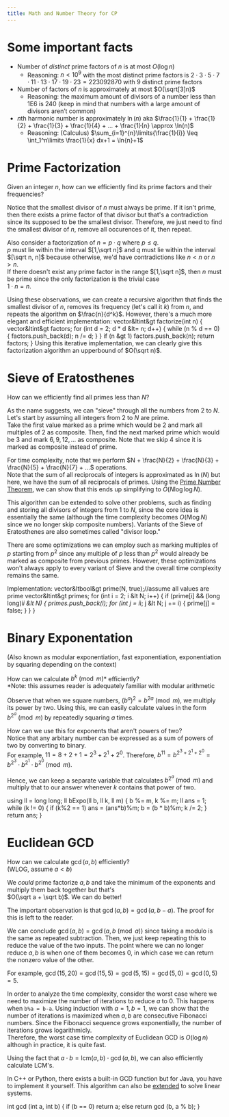 ```yaml
---
title: Math and Number Theory for CP
---
```


<h1 class="font-bold text-white">Some important facts</h1>

- Number of *distinct* prime factors of $n$ is at most $O(\log{n})$
    * Reasoning: $n < 10^9$ with the most distinct prime factors is 
        $2\cdot 3\cdot 5\cdot 7\cdot 11\cdot 13\cdot 17\cdot 19\cdot 23 = 223092870$ with 9 distinct prime factors
- Number of factors of $n$ is approximately at most $O(\sqrt[3]n)$
    * Reasoning: the maximum amount of divisors of a number less than 1E6 is 240
        (keep in mind that numbers with a large amount of divisors aren’t common)
- $n$th harmonic number is approximately $\ln(n)$ aka $\frac{1}{1} + \frac{1}{2} + \frac{1}{3} + \frac{1}{4} + ... + \frac{1}{n} \approx \ln(n)$
    * Reasoning: (Calculus) $\sum_{i=1}^{n}\limits{\frac{1}{i}} \leq \int_1^n\limits \frac{1}{x} dx+1 = \ln{n}+1$

<h1 class="font-bold text-white">Prime Factorization</h1>

Given an integer $n$, how can we efficiently find its prime factors and their frequencies?

Notice that the smallest divisor of $n$ must always be prime. If it isn't prime, then there exists a prime factor of that divisor but that's a contradiction since its supposed to be the smallest divisor.
Therefore, we just need to find the smallest divisor of $n$, remove all occurences of it, then repeat.

Also consider a factorization of $n = p\cdot q$ where $p \leq q$. <br />
$p$ must lie within the interval $[1,\sqrt n]$ and $q$ must lie within the interval $[\sqrt n, n]$ because otherwise, we'd have contradictions like $n < n$ or $n > n$. <br />
If there doesn't exist any prime factor in the range $[1,\sqrt n]$, then $n$ must be prime since the only factorization is the trivial case <br /> $1\cdot n = n$.

Using these observations, we can create a recursive algorithm that finds the smallest divisor of $n$, removes its frequency (let's call it $k$) from $n$, and repeats the algorithm on $\frac{n}{d^k}$. However, there's a much more elegant and efficient implementation:
<cpp>
vector&ltint&gt factorize(int n) {
    vector&ltint&gt factors;
    for (int d = 2; d * d &lt= n; d++) {
        while (n % d == 0) {
            factors.push_back(d);
            n /= d;
        }
    }
    if (n &gt 1) factors.push_back(n);
    return factors;
}
</cpp>
Using this iterative implementation, we can clearly give this factorization algorithm an upperbound of $O(\sqrt n)$.<br>

<h1 class="font-bold text-white">Sieve of Eratosthenes</h1>

How can we efficiently find all primes less than $N$?

As the name suggests, we can "sieve" through all the numbers from 2 to $N$. <br>
Let's start by assuming all integers from $2$ to $N$ are prime. <br>
Take the first value marked as a prime which would be $2$ and mark all multiples of $2$ as composite.
Then, find the next marked prime which would be $3$ and mark $6, 9, 12, ...$ as composite.
Note that we skip $4$ since it is marked as composite instead of prime.

For time complexity, note that we perform $N + \frac{N}{2} + \frac{N}{3} + \frac{N}{5} + \frac{N}{7} + ...$ operations.<br>
Note that the sum of all reciprocals of integers is approximated as $\ln(N)$ but here, we have the sum of all reciprocals of primes.
Using the [Prime Number Theorem](https://en.wikipedia.org/wiki/Prime_number_theorem), we can show that this ends up simplifying to $O(N\log\log N)$.

This algorithm can be extended to solve other problems, such as finding and storing all divisors of integers from $1$ to $N$, since the core idea is essentially the same (although the time complexity becomes $O(N\log N)$ since we no longer skip composite numbers). Variants of the Sieve of Eratosthenes are also sometimes called "divisor loop."

There are some optimizations we can employ such as marking multiples of $p$ starting from $p^2$ since any multiple of $p$ less than $p^2$ would already be marked as composite from previous primes. However, these optimizations won't always apply to every variant of Sieve and the overall time complexity remains the same.

Implementation:
<cpp>
vector&ltbool&gt prime(N, true);//assume all values are prime
vector&ltint&gt primes;
for (int i = 2; i &lt N; i++) {
    if (prime[i] && (long long)i*i &lt N) {
        primes.push_back(i);
        for (int j = i*i; j &lt N; j += i) {
            prime[j] = false;
        }
    }
}
</cpp>

<h1 class="font-bold text-white">Binary Exponentation</h1>

(Also known as modular exponentiation, fast exponentiation, exponentiation by squaring depending on the context)

How can we calculate $b^k \pmod m$* efficiently?<br>
*Note: this assumes reader is adequately familiar with modular arithmetic

Observe that when we square numbers, $(b^a)^2 = b^{2a} \pmod m$, we multiply its power by two.
Using this, we can easily calculate values in the form $b^{2^a} \pmod m$ by repeatedly squaring $a$ times.

How can we use this for exponents that aren't powers of two?<br>
Notice that any arbitary number can be expressed as a sum of powers of two by converting to binary.<br>
For example, $11 = 8 + 2 + 1 = 2^3 + 2^1 + 2^0$.
Therefore, $b^{11} = b^{2^3 + 2^1 + 2^0} = b^{2^3} \cdot b^{2^1} \cdot b^{2^0} \pmod m$.

Hence, we can keep a separate variable that calculates $b^{2^a} \pmod m$ and multiply that to our answer whenever $k$ contains that power of two.

<cpp>
using ll = long long;
ll bExpo(ll b, ll k, ll m) {
    b %= m, k %= m;
    ll ans = 1;
    while (k != 0) {
        if (k%2 == 1) ans = (ans*b)%m;
        b = (b * b)%m;
        k /= 2;
    }
    return ans;
}
</cpp>

<h1 class="font-bold text-white">Euclidean GCD</h1>

How can we calculate $\gcd(a,b)$ efficiently?<br>
(WLOG, assume $a < b$)

We *could* prime factorize $a,b$ and take the minimum of the exponents and multiply them back together but that's <br>$O(\sqrt a + \sqrt b)$. We can do better!

The important observation is that $\gcd(a,b) = \gcd(a,b-a)$.
The proof for this is left to the reader.

We can conclude $\gcd(a,b) = \gcd(a, b \pmod a)$ since taking a modulo is the same as repeated subtraction. Then, we just keep repeating this to reduce the value of the two inputs.
The point where we can no longer reduce $a,b$ is when one of them becomes $0$, in which case we can return the nonzero value of the other.

For example, $\gcd(15,20) = \gcd(15, 5) = \gcd(5, 15) = \gcd(5, 0) = \gcd(0, 5) = 5$.

In order to analyze the time complexity, consider the worst case where we need to maximize the number of iterations to reduce $a$ to $0$. This happens when `b%a = b-a`. Using induction with $a = 1, b = 1$, we can show that the number of iterations is maximized when $a,b$ are consecutive Fibonacci numbers. Since the Fibonacci sequence grows exponentially, the number of iterations grows logarithmicly. <br>
Therefore, the worst case time complexity of Euclidean GCD is $O(\log n)$ although in practice, it is quite fast.

Using the fact that $a\cdot b = \text{lcm}(a,b) \cdot \gcd(a,b)$, we can also efficiently calculate LCM's.

In C++ or Python, there exists a built-in GCD function but for Java, you have to implement it yourself. This algorithm can also be [extended](https://en.wikipedia.org/wiki/Extended_Euclidean_algorithm) to solve linear systems.

<cpp>
int gcd (int a, int b) {
    if (b == 0) return a;
    else return gcd (b, a % b);
}
</cpp>